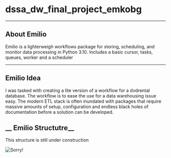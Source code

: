 
# dssa_dw_final_project_emkobg
---

## __About Emilio__
Emilio is a lighterweigh workflows package for storing, scheduling, and monitor data processing in Python  3.10. 
Includes a basic cursor, tasks, queues, worker and a scheduler 

---

## __Emilio Idea__
I was tasked with creating a lite version of a workflow for a dvdrental database. The workflow is to ease the use for a data warehousing issue easy. The modern ETL stack is often inundated with packages that require massive amounts of setup, configuration and endless black holes of documentation before a solution can be developed.

## __ Emilio Structutre__ 
This structure is still under construction 

![Sorry!]([http://url/to/img.png](https://www.clipartmax.com/png/middle/366-3660514_website-under-construction-png.png))
